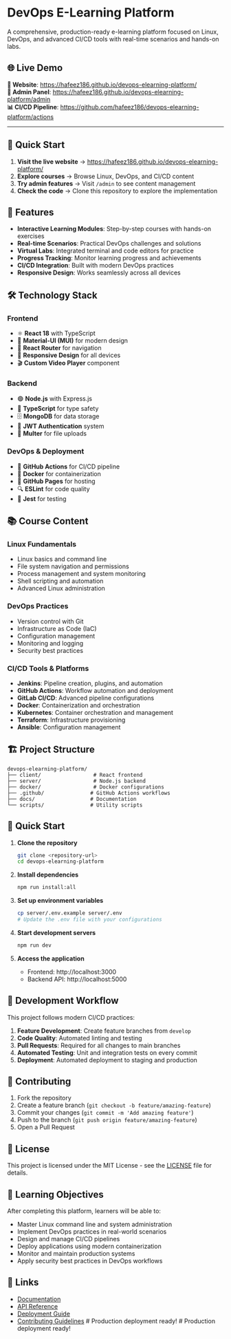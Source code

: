 # DevOps E-Learning Platform

A comprehensive, production-ready e-learning platform focused on Linux, DevOps, and advanced CI/CD tools with real-time scenarios and hands-on labs.

## 🌐 **Live Demo**
**🚀 Website**: https://hafeez186.github.io/devops-elearning-platform/  
**🔧 Admin Panel**: https://hafeez186.github.io/devops-elearning-platform/admin  
**📊 CI/CD Pipeline**: https://github.com/hafeez186/devops-elearning-platform/actions  

---

## 🎯 **Quick Start**
1. **Visit the live website** → https://hafeez186.github.io/devops-elearning-platform/
2. **Explore courses** → Browse Linux, DevOps, and CI/CD content
3. **Try admin features** → Visit `/admin` to see content management
4. **Check the code** → Clone this repository to explore the implementation

## 🚀 Features

- **Interactive Learning Modules**: Step-by-step courses with hands-on exercises
- **Real-time Scenarios**: Practical DevOps challenges and solutions
- **Virtual Labs**: Integrated terminal and code editors for practice
- **Progress Tracking**: Monitor learning progress and achievements
- **CI/CD Integration**: Built with modern DevOps practices
- **Responsive Design**: Works seamlessly across all devices

## 🛠️ **Technology Stack**

### **Frontend**
- ⚛️ **React 18** with TypeScript
- 🎨 **Material-UI (MUI)** for modern design
- 🧭 **React Router** for navigation
- 📱 **Responsive Design** for all devices
- 🎬 **Custom Video Player** component

### **Backend**
- 🟢 **Node.js** with Express.js
- 📘 **TypeScript** for type safety
- 🗄️ **MongoDB** for data storage
- 🔐 **JWT Authentication** system
- 📁 **Multer** for file uploads

### **DevOps & Deployment**
- 🐙 **GitHub Actions** for CI/CD pipeline
- 🐳 **Docker** for containerization
- 📄 **GitHub Pages** for hosting
- 🔍 **ESLint** for code quality
- 🧪 **Jest** for testing

## 📚 Course Content

### Linux Fundamentals
- Linux basics and command line
- File system navigation and permissions
- Process management and system monitoring
- Shell scripting and automation
- Advanced Linux administration

### DevOps Practices
- Version control with Git
- Infrastructure as Code (IaC)
- Configuration management
- Monitoring and logging
- Security best practices

### CI/CD Tools & Platforms
- **Jenkins**: Pipeline creation, plugins, and automation
- **GitHub Actions**: Workflow automation and deployment
- **GitLab CI/CD**: Advanced pipeline configurations
- **Docker**: Containerization and orchestration
- **Kubernetes**: Container orchestration and management
- **Terraform**: Infrastructure provisioning
- **Ansible**: Configuration management

## 🏗 Project Structure

```
devops-elearning-platform/
├── client/                 # React frontend
├── server/                 # Node.js backend
├── docker/                 # Docker configurations
├── .github/               # GitHub Actions workflows
├── docs/                  # Documentation
└── scripts/               # Utility scripts
```

## 🚀 Quick Start

1. **Clone the repository**
   ```bash
   git clone <repository-url>
   cd devops-elearning-platform
   ```

2. **Install dependencies**
   ```bash
   npm run install:all
   ```

3. **Set up environment variables**
   ```bash
   cp server/.env.example server/.env
   # Update the .env file with your configurations
   ```

4. **Start development servers**
   ```bash
   npm run dev
   ```

5. **Access the application**
   - Frontend: http://localhost:3000
   - Backend API: http://localhost:5000

## 🔧 Development Workflow

This project follows modern CI/CD practices:

1. **Feature Development**: Create feature branches from `develop`
2. **Code Quality**: Automated linting and testing
3. **Pull Requests**: Required for all changes to main branches
4. **Automated Testing**: Unit and integration tests on every commit
5. **Deployment**: Automated deployment to staging and production

## 📝 Contributing

1. Fork the repository
2. Create a feature branch (`git checkout -b feature/amazing-feature`)
3. Commit your changes (`git commit -m 'Add amazing feature'`)
4. Push to the branch (`git push origin feature/amazing-feature`)
5. Open a Pull Request

## 📄 License

This project is licensed under the MIT License - see the [LICENSE](LICENSE) file for details.

## 🎯 Learning Objectives

After completing this platform, learners will be able to:

- Master Linux command line and system administration
- Implement DevOps practices in real-world scenarios
- Design and manage CI/CD pipelines
- Deploy applications using modern containerization
- Monitor and maintain production systems
- Apply security best practices in DevOps workflows

## 🔗 Links

- [Documentation](./docs/)
- [API Reference](./docs/api.md)
- [Deployment Guide](./docs/deployment.md)
- [Contributing Guidelines](./CONTRIBUTING.md)
#   P r o d u c t i o n   d e p l o y m e n t   r e a d y !  
 #   P r o d u c t i o n   d e p l o y m e n t   r e a d y !  
 